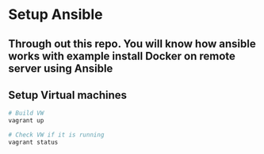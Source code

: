 # Setup Ansible

## Through out this repo. You will know how ansible works with example install Docker on remote server using Ansible

## Setup Virtual machines

```bash
# Build VW
vagrant up

# Check VW if it is running 
vagrant status
```
